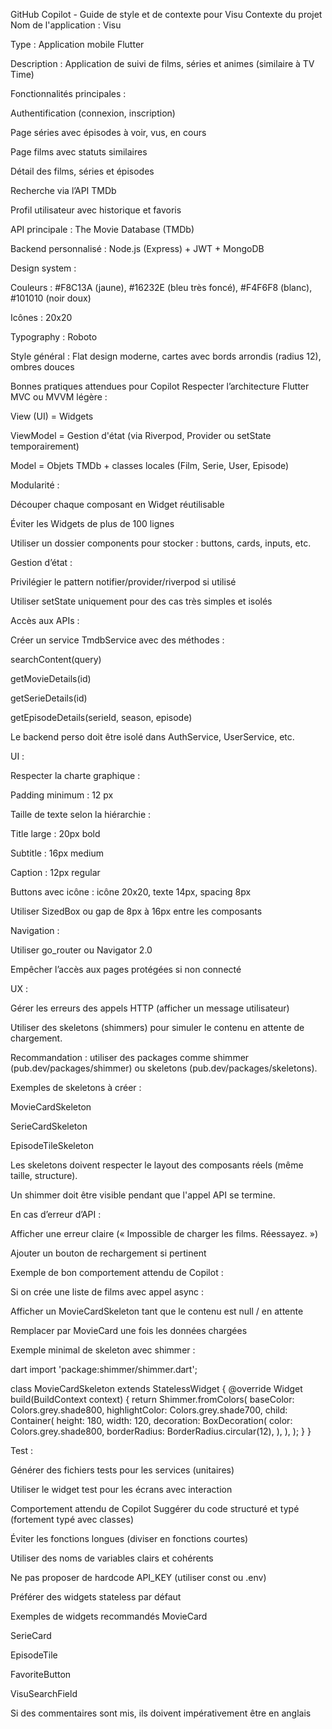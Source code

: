GitHub Copilot - Guide de style et de contexte pour Visu
Contexte du projet
Nom de l'application : Visu

Type : Application mobile Flutter

Description : Application de suivi de films, séries et animes (similaire à TV Time)

Fonctionnalités principales :

Authentification (connexion, inscription)

Page séries avec épisodes à voir, vus, en cours

Page films avec statuts similaires

Détail des films, séries et épisodes

Recherche via l’API TMDb

Profil utilisateur avec historique et favoris

API principale : The Movie Database (TMDb)

Backend personnalisé : Node.js (Express) + JWT + MongoDB

Design system :

Couleurs : #F8C13A (jaune), #16232E (bleu très foncé), #F4F6F8 (blanc), #101010 (noir doux)

Icônes : 20x20

Typography : Roboto

Style général : Flat design moderne, cartes avec bords arrondis (radius 12), ombres douces

Bonnes pratiques attendues pour Copilot
Respecter l’architecture Flutter MVC ou MVVM légère :

View (UI) = Widgets

ViewModel = Gestion d'état (via Riverpod, Provider ou setState temporairement)

Model = Objets TMDb + classes locales (Film, Serie, User, Episode)

Modularité :

Découper chaque composant en Widget réutilisable

Éviter les Widgets de plus de 100 lignes

Utiliser un dossier components pour stocker : buttons, cards, inputs, etc.

Gestion d’état :

Privilégier le pattern notifier/provider/riverpod si utilisé

Utiliser setState uniquement pour des cas très simples et isolés

Accès aux APIs :

Créer un service TmdbService avec des méthodes :

searchContent(query)

getMovieDetails(id)

getSerieDetails(id)

getEpisodeDetails(serieId, season, episode)

Le backend perso doit être isolé dans AuthService, UserService, etc.

UI :

Respecter la charte graphique :

Padding minimum : 12 px

Taille de texte selon la hiérarchie :

Title large : 20px bold

Subtitle : 16px medium

Caption : 12px regular

Buttons avec icône : icône 20x20, texte 14px, spacing 8px

Utiliser SizedBox ou gap de 8px à 16px entre les composants

Navigation :

Utiliser go_router ou Navigator 2.0

Empêcher l’accès aux pages protégées si non connecté

UX :

Gérer les erreurs des appels HTTP (afficher un message utilisateur)

Utiliser des skeletons (shimmers) pour simuler le contenu en attente de chargement.

Recommandation : utiliser des packages comme shimmer (pub.dev/packages/shimmer) ou skeletons (pub.dev/packages/skeletons).

Exemples de skeletons à créer :

MovieCardSkeleton

SerieCardSkeleton

EpisodeTileSkeleton

Les skeletons doivent respecter le layout des composants réels (même taille, structure).

Un shimmer doit être visible pendant que l'appel API se termine.

En cas d’erreur d’API :

Afficher une erreur claire (« Impossible de charger les films. Réessayez. »)

Ajouter un bouton de rechargement si pertinent

Exemple de bon comportement attendu de Copilot :

Si on crée une liste de films avec appel async :

Afficher un MovieCardSkeleton tant que le contenu est null / en attente

Remplacer par MovieCard une fois les données chargées

Exemple minimal de skeleton avec shimmer :

dart
import 'package:shimmer/shimmer.dart';

class MovieCardSkeleton extends StatelessWidget {
@override
Widget build(BuildContext context) {
return Shimmer.fromColors(
baseColor: Colors.grey.shade800,
highlightColor: Colors.grey.shade700,
child: Container(
height: 180,
width: 120,
decoration: BoxDecoration(
color: Colors.grey.shade800,
borderRadius: BorderRadius.circular(12),
),
),
);
}
}

Test :

Générer des fichiers tests pour les services (unitaires)

Utiliser le widget test pour les écrans avec interaction

Comportement attendu de Copilot
Suggérer du code structuré et typé (fortement typé avec classes)

Éviter les fonctions longues (diviser en fonctions courtes)

Utiliser des noms de variables clairs et cohérents

Ne pas proposer de hardcode API_KEY (utiliser const ou .env)

Préférer des widgets stateless par défaut

Exemples de widgets recommandés
MovieCard

SerieCard

EpisodeTile

FavoriteButton

VisuSearchField

Si des commentaires sont mis, ils doivent impérativement être en anglais